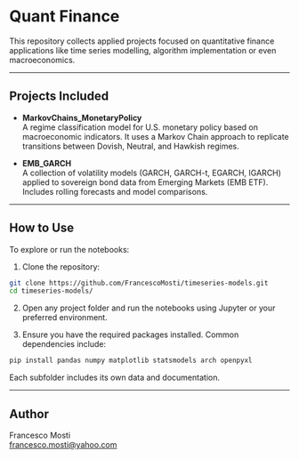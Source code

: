 # Quant Finance

This repository collects applied projects focused on quantitative finance applications like time series modelling, algorithm implementation or even macroeconomics.

---

## Projects Included

- **MarkovChains_MonetaryPolicy**  
  A regime classification model for U.S. monetary policy based on macroeconomic indicators. It uses a Markov Chain approach to replicate transitions between Dovish, Neutral, and Hawkish regimes.

- **EMB_GARCH**  
  A collection of volatility models (GARCH, GARCH-t, EGARCH, IGARCH) applied to sovereign bond data from Emerging Markets (EMB ETF). Includes rolling forecasts and model comparisons.

---

## How to Use

To explore or run the notebooks:

1. Clone the repository:
```bash
git clone https://github.com/FrancescoMosti/timeseries-models.git
cd timeseries-models/
```

2. Open any project folder and run the notebooks using Jupyter or your preferred environment.

3. Ensure you have the required packages installed. Common dependencies include:
```bash
pip install pandas numpy matplotlib statsmodels arch openpyxl
```

Each subfolder includes its own data and documentation.

---

## Author

Francesco Mosti  
francesco.mosti@yahoo.com

